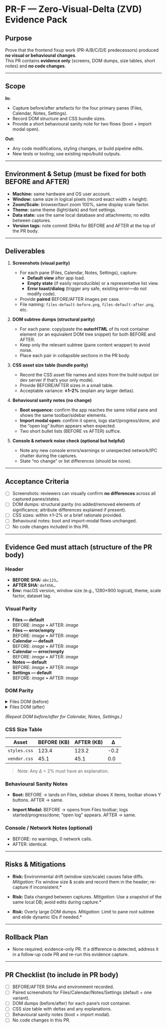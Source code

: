 # PR-F — Zero-Visual-Delta (ZVD) Evidence Pack

## Purpose
Prove that the frontend fixup work (PR-A/B/C/D/E predecessors) produced **no visual or behavioural changes**.  
This PR contains **evidence only** (screens, DOM dumps, size tables, short notes) and **no code changes**.

---

## Scope

**In:**
- Capture before/after artefacts for the four primary panes (Files, Calendar, Notes, Settings).
- Record DOM structure and CSS bundle sizes.
- Provide a short behavioural sanity note for two flows (boot + import modal open).

**Out:**
- Any code modifications, styling changes, or build pipeline edits.
- New tests or tooling; use existing repo/build outputs.

---

## Environment & Setup (must be fixed for both BEFORE and AFTER)
- **Machine:** same hardware and OS user account.
- **Window:** same size in logical pixels (record exact width × height).
- **Zoom/Scale:** browser/tauri zoom 100%, same display scale factor.
- **Theme:** same theme (light/dark) and font settings.
- **Data state:** use the same local database and attachments; no edits between captures.
- **Version tags:** note commit SHAs for BEFORE and AFTER at the top of the PR body.

---

## Deliverables

1) **Screenshots (visual parity)**
   - For each pane (Files, Calendar, Notes, Settings), capture:
     - **Default view** after app load.
     - **Empty state** (if easily reproducible) or a representative list view.
     - **Error toast/dialog** (trigger any safe, existing error—do not modify code).
   - Provide **paired** BEFORE/AFTER images per case.
   - File naming: `files-default-before.png`, `files-default-after.png`, etc.

2) **DOM subtree dumps (structural parity)**
   - For each pane: copy/paste the **outerHTML** of its root container element (or an equivalent DOM tree snippet) for both BEFORE and AFTER.
   - Keep only the relevant subtree (pane content wrapper) to avoid noise.
   - Place each pair in collapsible sections in the PR body.

3) **CSS asset size table (bundle parity)**
   - Record the CSS asset file names and sizes from the build output (or dev server if that’s your only mode).
   - Provide BEFORE/AFTER sizes in a small table.
   - Acceptable variance: **±1–2%** (explain any larger deltas).

4) **Behavioural sanity notes (no change)**
   - **Boot sequence:** confirm the app reaches the same initial pane and shows the same toolbar/sidebar elements.
   - **Import modal open:** confirm it opens, logs start/progress/done, and the “open log” button appears when expected.
   - Two short bullet lists (BEFORE vs AFTER) suffice.

5) **Console & network noise check (optional but helpful)**
   - Note any new console errors/warnings or unexpected network/IPC chatter during the captures.
   - State “no change” or list differences (should be none).

---

## Acceptance Criteria

- [ ] Screenshots: reviewers can visually confirm **no differences** across all captured panes/states.
- [ ] DOM dumps: structural parity (no added/removed elements of significance; attribute differences explained if present).
- [ ] CSS sizes: within ±1–2% or a brief rationale provided.
- [ ] Behavioural notes: boot and import-modal flows unchanged.
- [ ] No code changes included in this PR.

---

## Evidence Ged must attach (structure of the PR body)

### Header
- **BEFORE SHA:** `abc123…`
- **AFTER SHA:** `def456…`
- **Env:** macOS version, window size (e.g., 1280×900 logical), theme, scale factor, dataset tag.

### Visual Parity
- **Files — default**  
  BEFORE: _image_ • AFTER: _image_  
- **Files — error/empty**  
  BEFORE: _image_ • AFTER: _image_  
- **Calendar — default**  
  BEFORE: _image_ • AFTER: _image_  
- **Calendar — error/empty**  
  BEFORE: _image_ • AFTER: _image_  
- **Notes — default**  
  BEFORE: _image_ • AFTER: _image_  
- **Settings — default**  
  BEFORE: _image_ • AFTER: _image_

### DOM Parity
<details><summary>Files DOM (before)</summary>

```html
<!-- outerHTML of Files pane root -->
<!-- … -->
````

</details>

<details><summary>Files DOM (after)</summary>

```html
<!-- outerHTML of Files pane root -->
<!-- … -->
```

</details>

*(Repeat DOM before/after for Calendar, Notes, Settings.)*

### CSS Size Table

| Asset        | BEFORE (KB) | AFTER (KB) | Δ    |
| ------------ | ----------- | ---------- | ---- |
| `styles.css` | 123.4       | 123.2      | -0.2 |
| `vendor.css` | 45.1        | 45.1       | 0.0  |

> Note: Any Δ > 2% must have an explanation.

### Behavioural Sanity Notes

* **Boot:**
  BEFORE → lands on Files, sidebar shows X items, toolbar shows Y buttons.
  AFTER → same.

* **Import Modal:**
  BEFORE → opens from Files toolbar; logs started/progress/done; “open log” appears.
  AFTER → same.

### Console / Network Notes (optional)

* BEFORE: no warnings, 0 network calls.
* AFTER: identical.

---

## Risks & Mitigations

* **Risk:** Environmental drift (window size/scale) causes false diffs.
  *Mitigation:* Fix window size & scale and record them in the header; re-capture if inconsistent.\*

* **Risk:** Data changed between captures.
  *Mitigation:* Use a snapshot of the same local DB; avoid edits during capture.\*

* **Risk:** Overly large DOM dumps.
  *Mitigation:* Limit to pane root subtree and elide dynamic IDs if needed.\*

---

## Rollback Plan

* None required; evidence-only PR. If a difference is detected, address it in a follow-up code PR and re-run this evidence capture.

---

## PR Checklist (to include in PR body)

* [ ] BEFORE/AFTER SHAs and environment recorded.
* [ ] Paired screenshots for Files/Calendar/Notes/Settings (default + one variant).
* [ ] DOM dumps (before/after) for each pane’s root container.
* [ ] CSS size table with deltas and any explanations.
* [ ] Behavioural sanity notes (boot + import modal).
* [ ] No code changes in this PR.
